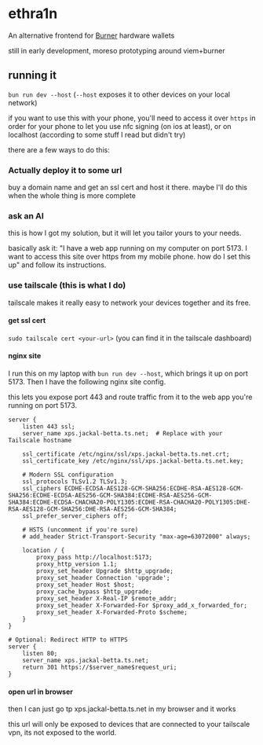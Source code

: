 # ethra1n

An alternative frontend for [Burner](https://burner.pro) hardware wallets

still in early development, moreso prototyping around viem+burner


## running it

`bun run dev --host` (`--host` exposes it to other devices on your local network)

if you want to use this with your phone, you'll need to access it over `https` in order for your phone to let you use nfc signing (on ios at least), or on localhost (according to some stuff I read but didn't try)

there are a few ways to do this:

### Actually deploy it to some url

buy a domain name and get an ssl cert and host it there. maybe I'll do this when the whole thing is more complete

### ask an AI

this is how I got my solution, but it will let you tailor yours to your needs.

basically ask it: "I have a web app running on my computer on port 5173. I want to access this site over https from my mobile phone. how do I set this up" and follow its instructions.

### use tailscale (this is what I do)

tailscale makes it really easy to network your devices together and its free.

#### get ssl cert

`sudo tailscale cert <your-url>` (you can find it in the tailscale dashboard)

#### nginx site

I run this on my laptop with `bun run dev --host`, which brings it up on port 5173. Then I have the following nginx site config.

this lets you expose port 443 and route traffic from it to the web app you're running on port 5173.


``` nginx
server {
    listen 443 ssl;
    server_name xps.jackal-betta.ts.net;  # Replace with your Tailscale hostname

    ssl_certificate /etc/nginx/ssl/xps.jackal-betta.ts.net.crt;
    ssl_certificate_key /etc/nginx/ssl/xps.jackal-betta.ts.net.key;

    # Modern SSL configuration
    ssl_protocols TLSv1.2 TLSv1.3;
    ssl_ciphers ECDHE-ECDSA-AES128-GCM-SHA256:ECDHE-RSA-AES128-GCM-SHA256:ECDHE-ECDSA-AES256-GCM-SHA384:ECDHE-RSA-AES256-GCM-SHA384:ECDHE-ECDSA-CHACHA20-POLY1305:ECDHE-RSA-CHACHA20-POLY1305:DHE-RSA-AES128-GCM-SHA256:DHE-RSA-AES256-GCM-SHA384;
    ssl_prefer_server_ciphers off;

    # HSTS (uncomment if you're sure)
    # add_header Strict-Transport-Security "max-age=63072000" always;

    location / {
        proxy_pass http://localhost:5173;
        proxy_http_version 1.1;
        proxy_set_header Upgrade $http_upgrade;
        proxy_set_header Connection 'upgrade';
        proxy_set_header Host $host;
        proxy_cache_bypass $http_upgrade;
        proxy_set_header X-Real-IP $remote_addr;
        proxy_set_header X-Forwarded-For $proxy_add_x_forwarded_for;
        proxy_set_header X-Forwarded-Proto $scheme;
    }
}

# Optional: Redirect HTTP to HTTPS
server {
    listen 80;
    server_name xps.jackal-betta.ts.net;
    return 301 https://$server_name$request_uri;
}
```

#### open url in browser

then I can just go tp xps.jackal-betta.ts.net in my browser and it works

this url will only be exposed to devices that are connected to your tailscale vpn, its not exposed to the world.
